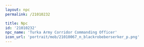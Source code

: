 ```yaml
---
layout: npc
permalink: /21010232

title: Npc
id: '21010232'
npc_name: 'Turka Army Corridor Commanding Officer'
icon_url: 'portrait/mob/21010067_n_blackrobeberserker_p.png'
---
```

